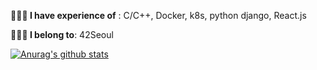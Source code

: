 **🙋🏻‍♀️ I have experience of** : C/C++, Docker, k8s, python django, React.js

**👩🏻‍💻 I belong to**: 42Seoul

[![Anurag's github stats](https://github-readme-stats.vercel.app/api?username=jiyoon1156&show_icons=true&theme=cobalt)](https://github.com/anuraghazra/github-readme-stats)
